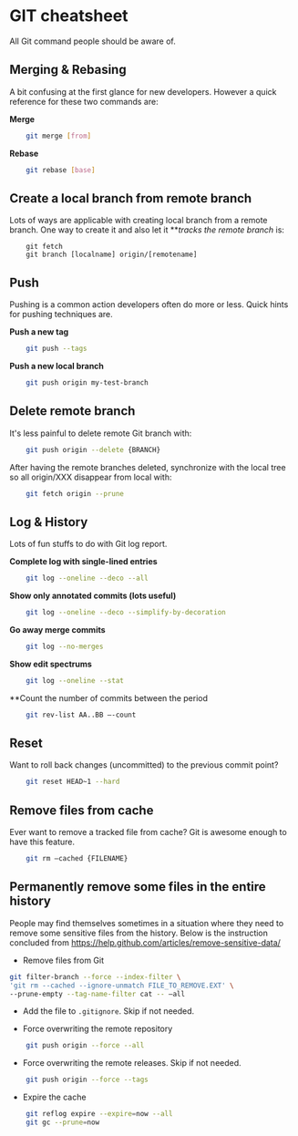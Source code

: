 # GIT cheatsheet

All Git command people should be aware of.


## Merging & Rebasing

A bit confusing at the first glance for new developers.
However a quick reference for these two commands are:

**Merge**
```bash
	git merge [from]
```

**Rebase**
```bash
	git rebase [base]
```

## Create a local branch from remote branch

Lots of ways are applicable with creating local branch from a remote branch.
One way to create it and also let it ***tracks the remote branch* is:

```
	git fetch
	git branch [localname] origin/[remotename]
```

## Push

Pushing is a common action developers often do more or less. Quick hints for pushing techniques are.

**Push a new tag**
```bash
	git push --tags
```

**Push a new local branch**
```bash
	git push origin my-test-branch
```

## Delete remote branch

It's less painful to delete remote Git branch with:
```bash
	git push origin --delete {BRANCH}
```

After having the remote branches deleted, synchronize with the local tree so all origin/XXX disappear from local with:
```bash
	git fetch origin --prune
```


## Log & History

Lots of fun stuffs to do with Git log report.

**Complete log with single-lined entries**

```bash
	git log --oneline --deco --all
```

**Show only annotated commits (lots useful)**

```bash
	git log --oneline --deco --simplify-by-decoration
```

**Go away merge commits**

```bash
	git log --no-merges
```

**Show edit spectrums**

```bash
	git log --oneline --stat
```

**Count the number of commits between the period

```bash
	git rev-list AA..BB —-count
```

## Reset

Want to roll back changes (uncommitted) to the previous commit point?

```bash
	git reset HEAD~1 --hard
```

## Remove files from cache

Ever want to remove a tracked file from cache? Git is awesome enough to have this feature.

```bash
	git rm —cached {FILENAME}
```

## Permanently remove some files in the entire history 

People may find themselves sometimes in a situation where they need to remove some sensitive files from the history. Below is the instruction concluded from https://help.github.com/articles/remove-sensitive-data/

- Remove files from Git
```bash
git filter-branch --force --index-filter \
'git rm --cached --ignore-unmatch FILE_TO_REMOVE.EXT' \
--prune-empty --tag-name-filter cat -- —all
```

- Add the file to `.gitignore`. Skip if not needed.

- Force overwriting the remote repository
```bash
	git push origin --force --all
```

- Force overwriting the remote releases. Skip if not needed.
```bash
	git push origin --force --tags
```

- Expire the cache
```bash
	git reflog expire --expire=now --all
	git gc --prune=now
```
